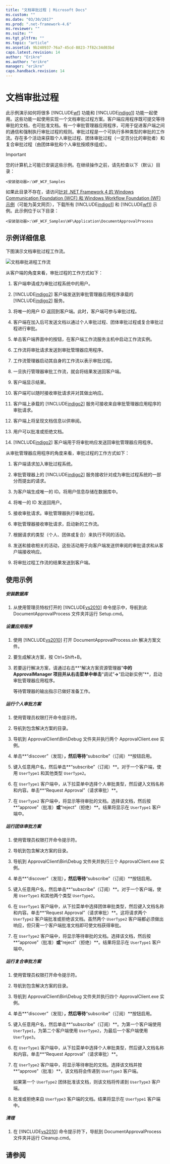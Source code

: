 ```yaml
---
title: "文档审批过程 | Microsoft Docs"
ms.custom: ""
ms.date: "03/30/2017"
ms.prod: ".net-framework-4.6"
ms.reviewer: ""
ms.suite: ""
ms.tgt_pltfrm: ""
ms.topic: "article"
ms.assetid: 9b240937-76a7-45cd-8823-7f82c34d03bd
caps.latest.revision: 14
author: "Erikre"
ms.author: "erikre"
manager: "erikre"
caps.handback.revision: 14
---
```

# 文档审批过程
此示例演示如何将很多 [!INCLUDE[wf](../../../../includes/wf-md.md)] 功能和 [!INCLUDE[indigo1](../../../../includes/indigo1-md.md)] 功能一起使用。这些功能一起使用实现一个文档审批过程方案。客户端应用程序既可提交等待审批的文档，也可批准文档。有一个审批管理器应用程序，可用于促进客户端之间的通信和强制执行审批过程的规则。审批过程是一个可执行多种类型的审批的工作流。存在多个活动来获取个人审批过程、团体审批过程（一定百分比的审批者）和复合审批过程（由团体审批和个人审批按顺序组成）。  
  
> [!IMPORTANT]
>  您的计算机上可能已安装这些示例。在继续操作之前，请先检查以下（默认）目录：  
>   
>  `<安装驱动器>:\WF_WCF_Samples`  
>   
>  如果此目录不存在，请访问[针对 .NET Framework 4 的 Windows Communication Foundation \(WCF\) 和 Windows Workflow Foundation \(WF\) 示例](http://go.microsoft.com/fwlink/?LinkId=150780)（可能为英文网页），下载所有 [!INCLUDE[indigo1](../../../../includes/indigo1-md.md)] 和 [!INCLUDE[wf1](../../../../includes/wf1-md.md)] 示例。此示例位于以下目录：  
>   
>  `<安装驱动器>:\WF_WCF_Samples\WF\Application\DocumentApprovalProcess`  
  
## 示例详细信息  
 下图演示文档审批过程工作流。  
  
 ![文档审批进程工作流](../../../../docs/framework/windows-workflow-foundation/samples/media/approvalprocess.jpg "ApprovalProcess")  
  
 从客户端的角度来看，审批过程的工作方式如下：  
  
1.  客户端申请成为审批过程系统中的用户。  
  
2.  [!INCLUDE[indigo2](../../../../includes/indigo2-md.md)] 客户端发送到审批管理器应用程序承载的 [!INCLUDE[indigo2](../../../../includes/indigo2-md.md)] 服务。  
  
3.  将唯一的用户 ID 返回到客户端。此时，客户端可参与审批过程。  
  
4.  客户端在加入后可发送文档以通过个人审批过程、团体审批过程或复合审批过程进行审批。  
  
5.  单击客户端界面中的按钮，在客户端工作流服务主机中启动工作流实例。  
  
6.  工作流将审批请求发送到审批管理器应用程序。  
  
7.  工作流管理器启动其自身的工作流以表示审批过程。  
  
8.  一旦执行管理器审批工作流，就会将结果发送回客户端。  
  
9. 客户端显示结果。  
  
10. 客户端可以随时接收审批请求并对其做出响应。  
  
11. 客户端上承载的 [!INCLUDE[indigo2](../../../../includes/indigo2-md.md)] 服务可接收来自审批管理器应用程序的审批请求。  
  
12. 客户端上将呈现文档信息以供审阅。  
  
13. 用户可以批准或拒绝文档。  
  
14. [!INCLUDE[indigo2](../../../../includes/indigo2-md.md)] 客户端用于将审批响应发送回审批管理器应用程序。  
  
 从审批管理器应用程序的角度来看，审批过程的工作方式如下：  
  
1.  客户端请求加入审批过程系统。  
  
2.  审批管理器上的 [!INCLUDE[indigo2](../../../../includes/indigo2-md.md)] 服务接收针对成为审批过程系统的一部分而提出的请求。  
  
3.  为客户端生成唯一的 ID。将用户信息存储在数据库中。  
  
4.  将唯一的 ID 发送回用户。  
  
5.  接收审批请求。审批管理器执行审批过程。  
  
6.  审批管理器接收审批请求，启动新的工作流。  
  
7.  根据请求的类型（个人、团体或复合）来执行不同的活动。  
  
8.  发送和接收相关的活动，这些活动用于向客户端发送供审阅的审批请求和从客户端接收响应。  
  
9. 将审批过程工作流的结果发送到客户端。  
  
## 使用示例  
  
##### 安装数据库  
  
1.  从使用管理员特权打开的 [!INCLUDE[vs2010](../../../../includes/vs2010-md.md)] 命令提示中，导航到此 DocumentApprovalProcess 文件夹并运行 Setup.cmd。  
  
##### 设置应用程序  
  
1.  使用 [!INCLUDE[vs2010](../../../../includes/vs2010-md.md)] 打开 DocumentApprovalProcess.sln 解决方案文件。  
  
2.  要生成解决方案，按 Ctrl\+Shift\+B。  
  
3.  若要运行解决方案，请通过右击**“解决方案资源管理器”**中的 ApprovalManager 项目并从右击菜单中单击**“调试”**\-\>**“启动新实例”**，启动审批管理器应用程序。  
  
     等待管理器的输出指示已做好准备工作。  
  
##### 运行个人审批方案  
  
1.  使用管理员权限打开命令提示符。  
  
2.  导航到包含解决方案的目录。  
  
3.  导航到 ApprovalClient\\Bin\\Debug 文件夹并执行两个 ApprovalClient.exe 实例。  
  
4.  单击**“discover”（发现）**，然后等待**“subscribe”（订阅）**按钮启用。  
  
5.  键入任意用户名，然后单击**“subscribe”（订阅）**。对于一个客户端，使用 `UserType1` 和其他类型 `UserType2`。  
  
6.  在 `UserType1` 客户端中，从下拉菜单中选择个人审批类型，然后键入文档名称和内容。单击**“Request Approval”（请求审批）**。  
  
7.  在 `UserType2` 客户端中，将显示等待审批的文档。选择该文档，然后按**“approve”（批准）**或**“reject”（拒绝）**。结果将显示在 `UserType1` 客户端中。  
  
##### 运行团体审批方案  
  
1.  使用管理员权限打开命令提示符。  
  
2.  导航到包含解决方案的目录。  
  
3.  导航到 ApprovalClient\\Bin\\Debug 文件夹并执行三个 ApprovalClient.exe 实例。  
  
4.  单击**“discover”（发现）**，然后等待**“subscribe”（订阅）**按钮启用。  
  
5.  键入任意用户名，然后单击**“subscribe”（订阅）**。对于一个客户端，使用 `UserType1` 和其他两个类型 `UserType2`。  
  
6.  在 `UserType1` 客户端中，从下拉菜单中选择团体审批类型，然后键入文档名称和内容。单击**“Request Approval”（请求审批）**。这将请求两个 `UserType2` 客户端批准或拒绝该文档。虽然两个 `UserType2` 客户端都必须做出响应，但只需一个客户端批准文档即可使文档获得审批。  
  
7.  在 `UserType2` 客户端中，将显示等待审批的文档。选择该文档，然后按**“approve”（批准）**或**“reject”（拒绝）**。结果将显示在 `UserType1` 客户端中。  
  
##### 运行复合审批方案  
  
1.  使用管理员权限打开命令提示符。  
  
2.  导航到包含解决方案的目录。  
  
3.  导航到 ApprovalClient\\Bin\\Debug 文件夹并执行四个 ApprovalClient.exe 实例。  
  
4.  单击**“discover”（发现）**，然后等待**“subscribe”（订阅）**按钮启用。  
  
5.  键入任意用户名，然后单击**“subscribe”（订阅）**。为第一个客户端使用 `UserType1`，为第二个客户端使用 `UserType2`，为最后一个客户端使用 `UserType3`。  
  
6.  在 `UserType1` 客户端中，从下拉菜单中选择个人审批类型，然后键入文档名称和内容。单击**“Request Approval”（请求审批）**。  
  
7.  在 `UserType2` 客户端中，将显示等待审批的文档。选择该文档并按**“approve”（批准）**，该文档将会传递到 `UserType3` 客户端。  
  
     如果第一个 `UserType2` 团体批准该文档，则该文档将传递到 `UserType3` 客户端。  
  
8.  批准或拒绝来自 `UserType3` 客户端的文档。结果将显示在 `UserType1` 客户端中。  
  
##### 清理  
  
1.  在 [!INCLUDE[vs2010](../../../../includes/vs2010-md.md)] 命令提示符下，导航到 DocumentApprovalProcess 文件夹并运行 Cleanup.cmd。  
  
## 请参阅